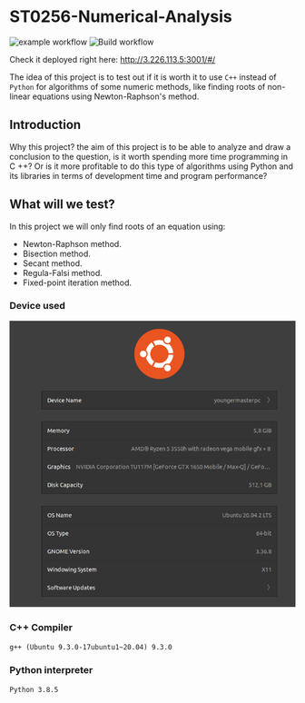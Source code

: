 # ST0256-Numerical-Analysis

![example workflow](https://github.com/Youngermaster/ST0256-Numerical-Analysis/blob/main/.github/workflows/python-app.yml/badge.svg)
![Build workflow](https://github.com/Youngermaster/ST0256-Numerical-Analysis/actions/workflows/python-app.yml/badge.svg)


Check it deployed right here: http://3.226.113.5:3001/#/

The idea of this project is to test out if it is worth it to use `C++` instead of `Python` for
algorithms of some numeric methods, like finding roots of non-linear equations using
Newton-Raphson's method.

## Introduction

Why this project? the aim of this project is to be able to analyze and draw a conclusion to the 
question, is it worth spending more time programming in C ++? Or is it more profitable to do this 
type of algorithms using Python and its libraries in terms of development time and program performance?

## What will we test?

In this project we will only find roots of an equation using:

- Newton-Raphson method.
- Bisection method.
- Secant method.
- Regula-Falsi method.
- Fixed-point iteration method.

### Device used

![DeviceSpecs](GitHubAssets/DeviceSpecs.png)

### C++ Compiler

```
g++ (Ubuntu 9.3.0-17ubuntu1~20.04) 9.3.0
```

### Python interpreter

```
Python 3.8.5
```
